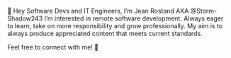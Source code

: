 👋 Hey Software Devs and IT Engineers, I’m Jean Rostand AKA @Storm-Shadow243
I’m interested in remote software development.
Always eager to learn, take on more responsibility and grow professionally.
My aim is to always produce appreciated content that meets current standards.

Feel free to connect with me! 🤗
<!---
Storm-Shadow243/Storm-Shadow243 is a ✨ special ✨ repository because its `README.md` (this file) appears on your GitHub profile.
You can click the Preview link to take a look at your changes.
--->
